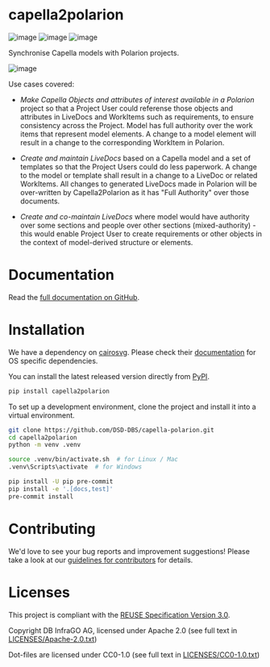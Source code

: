 <!--
 ~ Copyright DB InfraGO AG and contributors
 ~ SPDX-License-Identifier: Apache-2.0
 -->

# capella2polarion

<!-- prettier-ignore -->
![image](https://github.com/DSD-DBS/capella-polarion/actions/workflows/build-test-publish.yml/badge.svg)
![image](https://github.com/DSD-DBS/capella-polarion/actions/workflows/lint.yml/badge.svg)
![image](https://github.com/DSD-DBS/capella-polarion/actions/workflows/docs.yml/badge.svg)

Synchronise Capella models with Polarion projects.

![image](https://github.com/DSD-DBS/capella-polarion/blob/gh-pages/_static/c2p-uc1.GIF)

Use cases covered:

- _Make Capella Objects and attributes of interest available in a Polarion_ project so that a Project User could referense those objects and attributes in LiveDocs and WorkItems such as requirements, to ensure consistency across the Project. Model has full authority over the work items that represent model elements. A change to a model element will result in a change to the corresponding WorkItem in Polarion.

- _Create and maintain LiveDocs_ based on a Capella model and a set of templates so that the Project Users could do less paperwork. A change to the model or template shall result in a change to a LiveDoc or related WorkItems. All changes to generated LiveDocs made in Polarion will be over-written by Capella2Polarion as it has "Full Authority" over those documents.

- _Create and co-maintain LiveDocs_ where model would have authority over some sections and people over other sections (mixed-authority) - this would enable Project User to create requirements or other objects in the context of model-derived structure or elements.

# Documentation

<!-- prettier-ignore -->
Read the [full documentation on GitHub](https://dsd-dbs.github.io/capella-polarion).

# Installation

We have a dependency on [cairosvg](https://cairosvg.org/). Please check their
[documentation](https://cairosvg.org/documentation/) for OS specific dependencies.

You can install the latest released version directly from [PyPI](https://pypi.org/project/capella2polarion/).

```zsh
pip install capella2polarion
```

To set up a development environment, clone the project and install it into a
virtual environment.

```zsh
git clone https://github.com/DSD-DBS/capella-polarion.git
cd capella2polarion
python -m venv .venv

source .venv/bin/activate.sh  # for Linux / Mac
.venv\Scripts\activate  # for Windows

pip install -U pip pre-commit
pip install -e '.[docs,test]'
pre-commit install
```

# Contributing

We'd love to see your bug reports and improvement suggestions! Please take a
look at our [guidelines for contributors](CONTRIBUTING.md) for details.

# Licenses

This project is compliant with the
[REUSE Specification Version 3.0](https://git.fsfe.org/reuse/docs/src/commit/d173a27231a36e1a2a3af07421f5e557ae0fec46/spec.md).

Copyright DB InfraGO AG, licensed under Apache 2.0 (see full text in
[LICENSES/Apache-2.0.txt](LICENSES/Apache-2.0.txt))

Dot-files are licensed under CC0-1.0 (see full text in
[LICENSES/CC0-1.0.txt](LICENSES/CC0-1.0.txt))

